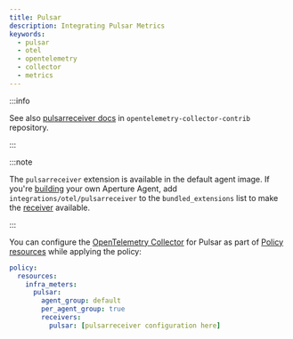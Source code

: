 ```yaml
---
title: Pulsar
description: Integrating Pulsar Metrics
keywords:
  - pulsar
  - otel
  - opentelemetry
  - collector
  - metrics
---
```


:::info

See also [pulsarreceiver docs][receiver] in `opentelemetry-collector-contrib`
repository.

:::

:::note

The `pulsarreceiver` extension is available in the default agent image. If
you're [building][build] your own Aperture Agent, add
`integrations/otel/pulsarreceiver` to the `bundled_extensions` list to make the
[receiver][receiver] available.

:::

You can configure the [OpenTelemetry Collector][opentelemetry-collector] for
Pulsar as part of [Policy resources][policy-resources] while applying the
policy:

```yaml
policy:
  resources:
    infra_meters:
      pulsar:
        agent_group: default
        per_agent_group: true
        receivers:
          pulsar: [pulsarreceiver configuration here]
```

[build]: /reference/aperture-cli/aperturectl/build/agent/agent.md
[receiver]:
  https://github.com/open-telemetry/opentelemetry-collector-contrib/tree/main/receiver/pulsarreceiver
[opentelemetry-collector]: /reference/configuration/spec.md#telemetry-collector
[policy-resources]: /reference/configuration/spec.md#resources
